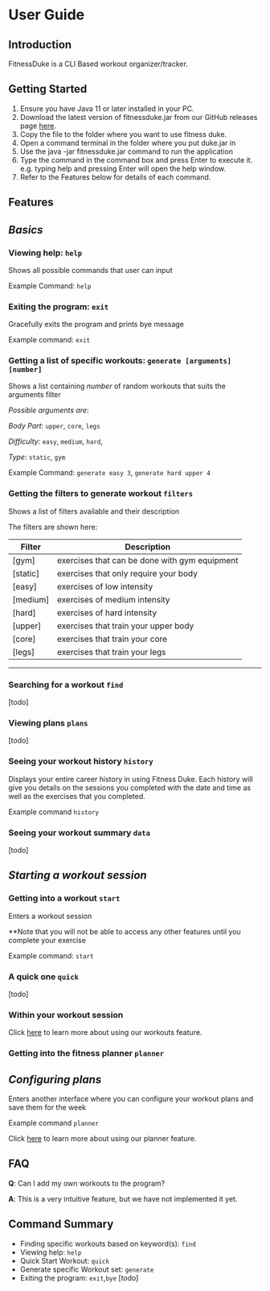 # User Guide

## Introduction

FitnessDuke is a CLI Based workout organizer/tracker.

## Getting Started

1. Ensure you have Java 11 or later installed in your PC.
2. Download the latest version of fitnessduke.jar from our GitHub releases
   page [here](https://github.com/AY2223S2-CS2113-W13-2/tp/releases).
3. Copy the file to the folder where you want to use fitness duke.
4. Open a command terminal in the folder where you put duke.jar in
6. Use the java -jar fitnessduke.jar command to run the application
7. Type the command in the command box and press Enter to execute it.
   e.g. typing help and pressing Enter will open the help window.
8. Refer to the Features below for details of each command.

## Features

## *Basics*

### Viewing help: ```help```

Shows all possible commands that user can input

Example Command: ```help```

### Exiting the program: ```exit```

Gracefully exits the program and prints bye message

Example command: ```exit```

### Getting a list of specific workouts: ```generate [arguments] [number]```

Shows a list containing *number* of random workouts that suits the arguments filter

*Possible arguments are*:

*Body Part*: ```upper```, ```core```, ```legs```

*Difficulty*: ```easy```, ```medium```, ```hard```,

*Type*: ```static```, ```gym```

Example Command: ```generate easy 3```, ```generate hard upper 4```

### Getting the filters to generate workout ```filters```

Shows a list of filters available and their description

The filters are shown here:

| Filter   | Description                                   |
|----------|-----------------------------------------------|
| [gym]    | exercises that can be done with gym equipment |
| [static] | exercises that only require your body         |
| [easy]   | exercises of low intensity                    |
| [medium] | exercises of medium intensity                 |
| [hard]   | exercises of hard intensity                   |
| [upper]  | exercises that train your upper body          |
| [core]   | exercises that train your core                |
| [legs]   | exercises that train your legs                |
_____________________________________________________________

### Searching for a workout ```find```

[todo]

### Viewing plans ```plans```

[todo]

### Seeing your workout history ```history```

Displays your entire career history in using Fitness Duke.
Each history will give you details on the sessions you completed with the date and time as well
as the exercises that you completed.

Example command ```history```

### Seeing your workout summary ```data```

[todo]


## *Starting a workout session*

### Getting into a workout ```start```

Enters a workout session

**Note that you will not be able to access any other features until you complete your exercise

Example command: ```start```

### A quick one ```quick```

[todo]

### Within your workout session
Click [here](UG_features/workout_session.md) to learn more about using our workouts feature.


### Getting into the fitness planner ```planner```

## *Configuring plans*
Enters another interface where you can configure your workout plans and save them for the week

Example command ```planner```

Click [here](UG_features/planner.md) to learn more about using our planner feature.

## FAQ

**Q**: Can I add my own workouts to the program?

**A**: This is a very intuitive feature, but we have not implemented it yet.

## Command Summary
* Finding specific workouts based on keyword(s): ```find```
* Viewing help: ```help```
* Quick Start Workout: ```quick```
* Generate specific Workout set: ```generate```
* Exiting the program: ```exit```,```bye```
[todo]
